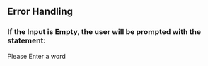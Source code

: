 ## Error Handling 
### If the Input is Empty, the user will be prompted with the statement:
Please Enter a word

